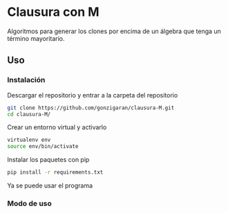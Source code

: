 # Clausura con M

Algoritmos para generar los clones por encima de un álgebra que tenga un término mayoritario.


## Uso

### Instalación

Descargar el repositorio y entrar a la carpeta del repositorio

```bash
git clone https://github.com/gonzigaran/clausura-M.git
cd clausura-M/
```

Crear un entorno virtual y activarlo

```bash
virtualenv env
source env/bin/activate
```

Instalar los paquetes con pip

```bash
pip install -r requirements.txt
```

Ya se puede usar el programa

### Modo de uso
